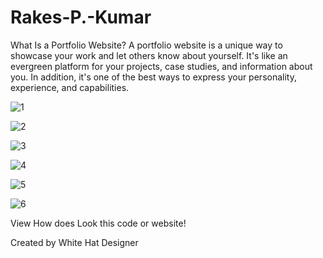 # Rakes-P.-Kumar
What Is a Portfolio Website? A portfolio website is a unique way to showcase your work and let others know about yourself. It's like an evergreen platform for your projects, case studies, and information about you. In addition, it's one of the best ways to express your personality, experience, and capabilities.

![1](https://user-images.githubusercontent.com/97239651/210509833-0278406b-7310-4fb1-8074-ee426e74621c.PNG)


![2](https://user-images.githubusercontent.com/97239651/210509859-7d9599df-d7cd-4f09-a479-11588cbbc232.PNG)


![3](https://user-images.githubusercontent.com/97239651/210509895-635d7f70-e268-4dc0-b324-ddea2d3f613f.PNG)


![4](https://user-images.githubusercontent.com/97239651/210509901-b2cb743d-bb0a-4c11-b252-9aa580a922da.PNG)


![5](https://user-images.githubusercontent.com/97239651/210509903-5782a8bb-ddda-4d70-a2cb-a5b79f87b27c.PNG)


![6](https://user-images.githubusercontent.com/97239651/210509892-d4086914-b150-4e4c-83c5-b22a5563c0f0.PNG)


View How does Look this code or website!

Created by White Hat Designer
